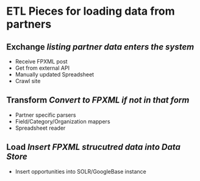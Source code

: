 # ETL Pieces for loading data from partners #

## Exchange _listing partner data enters the system_ ##
  * Receive FPXML post
  * Get from external API
  * Manually updated Spreadsheet
  * Crawl site

## Transform _Convert to FPXML if not in that form_ ##
  * Partner specific parsers
  * Field/Category/Organization mappers
  * Spreadsheet reader

## Load _Insert FPXML strucutred data into Data Store_ ##
  * Insert opportunities into SOLR/GoogleBase instance